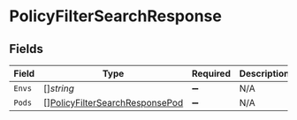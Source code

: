 # PolicyFilterSearchResponse


## Fields

| Field                                                                                   | Type                                                                                    | Required                                                                                | Description                                                                             |
| --------------------------------------------------------------------------------------- | --------------------------------------------------------------------------------------- | --------------------------------------------------------------------------------------- | --------------------------------------------------------------------------------------- |
| `Envs`                                                                                  | []*string*                                                                              | :heavy_minus_sign:                                                                      | N/A                                                                                     |
| `Pods`                                                                                  | [][PolicyFilterSearchResponsePod](../../models/shared/policyfiltersearchresponsepod.md) | :heavy_minus_sign:                                                                      | N/A                                                                                     |